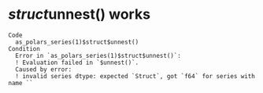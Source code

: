 # <series>$struct$unnest() works

    Code
      as_polars_series(1)$struct$unnest()
    Condition
      Error in `as_polars_series(1)$struct$unnest()`:
      ! Evaluation failed in `$unnest()`.
      Caused by error:
      ! invalid series dtype: expected `Struct`, got `f64` for series with name ``

